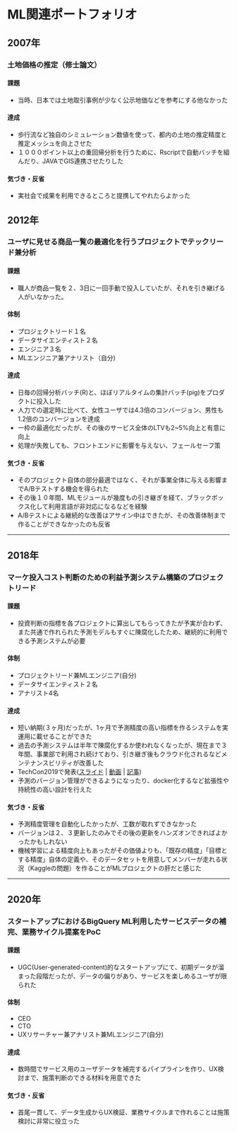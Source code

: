 # ML関連ポートフォリオ

## 2007年
### 土地価格の推定（修士論文）
#### 課題
- 当時、日本では土地取引事例が少なく公示地価などを参考にする他なかった
#### 達成
- 歩行流など独自のシミュレーション数値を使って、都内の土地の推定精度と推定メッシュを向上させた
- １０００ポイント以上の重回帰分析を行うために、Rscriptで自動バッチを組んだり、JAVAでGIS連携させたりした
#### 気づき・反省
- 実社会で成果を利用できるところと提携してやれたらよかった

## 2012年
### ユーザに見せる商品一覧の最適化を行うプロジェクトでテックリード兼分析
#### 課題
- 職人が商品一覧を２、3日に一回手動で投入していたが、それを引き継げる人がいなかった。
#### 体制
- プロジェクトリード１名
- データサイエンティスト２名
- エンジニア３名
- MLエンジニア兼アナリスト（自分)
#### 達成
- 日毎の回帰分析バッチ(R)と、ほぼリアルタイムの集計バッチ(pig)をプロダクトに投入した
- 人力での選定時に比べて、女性ユーザでは4.3倍のコンバージョン、男性も1.2倍のコンバージョンを達成
- 一枠の最適化だったが、その後のサービス全体のLTVも2~5%向上と有意に向上
- 処理が失敗しても、フロントエンドに影響を与えない、フェールセーフ策
#### 気づき・反省
- そのプロジェクト自体の部分最適ではなく、それが事業全体に与える影響までA/Bテストする機会を得られた
- その後１０年間、MLモジュールが幾度もの引き継ぎを経て、ブラックボックス化して利用言語が非対応になるなどを経験
- A/Bテストによる継続的な改善はアサイン中はできたが、その改善体制まで作ることができなかったのも反省

-----

## 2018年
### マーケ投入コスト判断のための利益予測システム構築のプロジェクトリード
#### 課題
- 投資判断の指標を各プロジェクトに算出してもらってきたが予実が合わず、また共通で作れられた予測モデルもすぐに陳腐化したため、継続的に利用できる予測システムが必要
#### 体制
- プロジェクトリード兼MLエンジニア(自分)
- データサイエンティスト２名
- アナリスト4名
#### 達成
- 短い納期(３ヶ月)だったが、1ヶ月で予測精度の高い指標を作るシステムを実運用に載せることができた
- 過去の予測システムは半年で陳腐化するか使われなくなったが、現在まで３年間、事業部で利用され続けており、引き継ぎ後もクラウド化されるなどメンテナンスビリティが改善した
- TechCon2019で発表([スライド](https://www.slideshare.net/dena_tech/dena-dena-techcon-2019-132195761) | [動画](https://www.youtube.com/watch?v=cgiBTTbcHMk) | [記事](https://gamebiz.jp/?p=231886))
- 予測のパージョン管理ができるようになったり、docker化するなど拡張性や持続性の高い設計を行えた
#### 気づき・反省
- 予測精度管理を自動化したかったが、工数が取れずできなかった
- バージョンは２、３更新したのみでその後の更新をハンズオンできればよかったかもしれない
- 機械学習による精度向上もあったがその価値よりも、「既存の精度」「目標とする精度」自体の定義や、そのデータセットを用意してメンバーが走れる状況（Kaggleの問題）を作ることがMLプロジェクトの肝だと感じた

-----
## 2020年
### スタートアップにおけるBigQuery ML利用したサービスデータの補完、業務サイクル提案をPoC
#### 課題
- UGC(User-generated-content)的なスタートアップにて、初期データが溜まった段階だったが、データの偏りがあり、サービスを楽しめるユーザが限られた
#### 体制
- CEO
- CTO
- UXリサーチャー兼アナリスト兼MLエンジニア(自分)
#### 達成
- 数時間でサービス用のユーザデータを補完するパイプラインを作り、UX検討まで、施策判断のできる材料を用意できた
#### 気づき・反省
- 首尾一貫して、データ生成からUX検証、業務サイクルまで作れることは施策検討に非常に役立った
